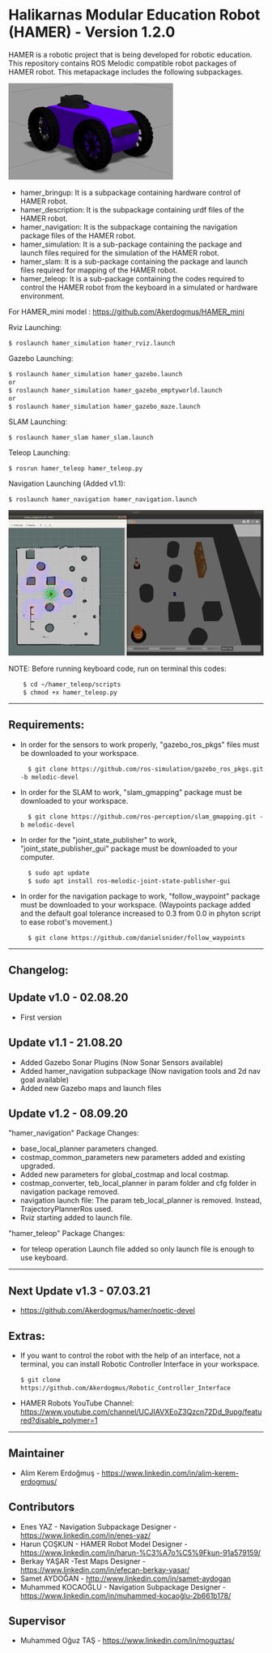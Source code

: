 # Halikarnas Modular Education Robot (HAMER) - Version 1.2.0
HAMER is a robotic project that is being developed for robotic education. This repository contains ROS Melodic compatible robot packages of HAMER robot.
This metapackage includes the following subpackages.

![Image of HAMER](https://github.com/Akerdogmus/hamer/blob/melodic-devel/hamer.png?raw=true)

- hamer_bringup: It is a subpackage containing hardware control of HAMER robot.
- hamer_description: It is the subpackage containing urdf files of the HAMER robot.
- hamer_navigation: It is the subpackage containing the navigation package files of the HAMER robot.
- hamer_simulation: It is a sub-package containing the package and launch files required for the simulation of the HAMER robot.
- hamer_slam: It is a sub-package containing the package and launch files required for mapping of the HAMER robot.
- hamer_teleop: It is a sub-package containing the codes required to control the HAMER robot from the keyboard in a simulated or hardware environment.

For HAMER_mini model : https://github.com/Akerdogmus/HAMER_mini

Rviz Launching:

    $ roslaunch hamer_simulation hamer_rviz.launch
    
Gazebo Launching:

    $ roslaunch hamer_simulation hamer_gazebo.launch
    or
    $ roslaunch hamer_simulation hamer_gazebo_emptyworld.launch
    or
    $ roslaunch hamer_simulation hamer_gazebo_maze.launch

SLAM Launching:

    $ roslaunch hamer_slam hamer_slam.launch
    
Teleop Launching:

    $ rosrun hamer_teleop hamer_teleop.py

Navigation Launching (Added v1.1):

    $ roslaunch hamer_navigation hamer_navigation.launch
    
![Image of HAMER_2](https://github.com/Akerdogmus/hamer/blob/melodic-devel/hamer_2.png?raw=true)
 
NOTE: Before running keyboard code, run on terminal this codes:
        
        $ cd ~/hamer_teleop/scripts
        $ chmod +x hamer_teleop.py
    
------------------------------------------------------------------------------
Requirements:
--------------

- In order for the sensors to work properly, "gazebo_ros_pkgs" files must be downloaded to your workspace.

        $ git clone https://github.com/ros-simulation/gazebo_ros_pkgs.git -b melodic-devel
        
- In order for the SLAM to work, "slam_gmapping" package must be downloaded to your workspace.
    
        $ git clone https://github.com/ros-perception/slam_gmapping.git -b melodic-devel
        
- In order for the "joint_state_publisher" to work, "joint_state_publisher_gui" package must be downloaded to your computer.

        $ sudo apt update
        $ sudo apt install ros-melodic-joint-state-publisher-gui
        
- In order for the navigation package to work, "follow_waypoint" package must be downloaded to your workspace.
(Waypoints package added and the default goal tolerance increased to 0.3 from 0.0 in phyton script to ease robot's movement.)

        $ git clone https://github.com/danielsnider/follow_waypoints
        
---------------------------------------------------------------------------------
Changelog:
----------
Update v1.0 - 02.08.20
------------------------
- First version

Update v1.1 - 21.08.20
------------------------
- Added Gazebo Sonar Plugins (Now Sonar Sensors available)
- Added hamer_navigation subpackage (Now navigation tools and 2d nav goal available)
- Added new Gazebo maps and launch files

Update v1.2 - 08.09.20
----------------------
"hamer_navigation" Package Changes:
- base_local_planner parameters changed.
- costmap_common_parameters new parameters added and existing upgraded.
- Added new parameters for global_costmap and local costmap.
- costmap_converter, teb_local_planner in param folder and cfg folder in navigation package removed.
- navigation launch file: The param teb_local_planner is removed. Instead, TrajectoryPlannerRos used.
- Rviz starting added to launch file.

"hamer_teleop" Package Changes: 
- for teleop operation Launch file added so only launch file is enough to use keyboard.
---------------------------------------------------------------------------------
Next Update v1.3 - 07.03.21
-------------------------------
- https://github.com/Akerdogmus/hamer/noetic-devel

Extras:
--------
- If you want to control the robot with the help of an interface, not a terminal, you can install Robotic Controller Interface in your workspace.

      $ git clone https://github.com/Akerdogmus/Robotic_Controller_Interface 

- HAMER Robots YouTube Channel: https://www.youtube.com/channel/UCJIAVXEoZ3Qzcn72Dd_9upg/featured?disable_polymer=1
      
----------------------------------------------------------------------------------

Maintainer
--------------
- Alim Kerem Erdoğmuş - https://www.linkedin.com/in/alim-kerem-erdogmus/

Contributors
------------
- Enes YAZ - Navigation Subpackage Designer - https://www.linkedin.com/in/enes-yaz/
- Harun ÇOŞKUN - HAMER Robot Model Designer - https://www.linkedin.com/in/harun-%C3%A7o%C5%9Fkun-91a579159/
- Berkay YAŞAR -Test Maps Designer - https://www.linkedin.com/in/efecan-berkay-yasar/
- Samet AYDOĞAN - http://www.linkedin.com/in/samet-aydogan
- Muhammed KOCAOĞLU - Navigation Subpackage Designer - https://www.linkedin.com/in/muhammed-kocaoğlu-2b661b178/

Supervisor
------------
- Muhammed Oğuz TAŞ - https://www.linkedin.com/in/moguztas/

